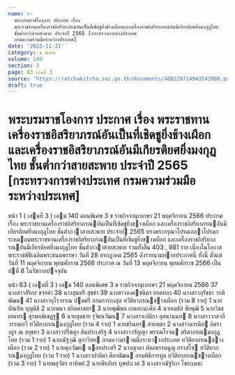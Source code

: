 ```yaml
---
name: >-
  พระบรมราชโองการ ประกาศ เรื่อง
  พระราชทานเครื่องราชอิสริยาภรณ์อันเป็นที่เชิดชูยิ่งช้างเผือกและเครื่องราชอิสริยาภรณ์อันมีเกียรติยศยิ่งมงกุฎไทย
  ชั้นต่ำกว่าสายสะพาย ประจำปี 2565 [กระทรวงการต่างประเทศ
  กรมความร่วมมือระหว่างประเทศ]
date: '2023-11-21'
category: ข พิเศษ
volume: 140
section: 3
page: 63 เล่มที่ 3
source: 'https://ratchakitcha.soc.go.th/documents/488229714943542088.pdf'
draft: true
---
```


# พระบรมราชโองการ ประกาศ เรื่อง พระราชทานเครื่องราชอิสริยาภรณ์อันเป็นที่เชิดชูยิ่งช้างเผือกและเครื่องราชอิสริยาภรณ์อันมีเกียรติยศยิ่งมงกุฎไทย ชั้นต่ำกว่าสายสะพาย ประจำปี 2565 [กระทรวงการต่างประเทศ กรมความร่วมมือระหว่างประเทศ]

หน้า 1 ( เลมที่ 3 ) เลม 140 ตอนพิเศษ 3 ข ราชกิจจานุเบกษา 21 พฤศจิกายน 2566 ประกาศ เรื่อง พระราชทานเครื่องราชอิสริยาภรณอันเป็นที่เชิดชูยิ่งชางเผือก และเครื่องราชอิสริยาภรณอันมีเกียรติยศยิ่งมงกุฎไทย ชั้นต่ํากวาสายสะพาย ประจําป 2565 ทรงพระกรุณาโปรดเกลาโปรดกระหมอมพระราชทานเครื่องราชอิสริยาภรณอันเป็นที่เชิดชูยิ่งชางเผือก และเครื่องราชอิสริยาภรณอันมีเกียรติยศยิ่งมงกุฎไทย ชั้นต่ํากวาสายสะพาย รวมทั้งสิ้น 403 , 981 ราย เนื่องในโอกาสพระราชพิธีเฉลิมพระชนมพรรษา วันที่ 28 กรกฎาคม 2565 ดังรายนามทายประกาศนี้ ทั้งนี้ ตั้งแต่วันที่ 11 พฤศจิกายน พุทธศักราช 2566 ประกาศ ณ วันที่ 13 พฤศจิกายน พุทธศักราช 2566 เป็นปที่ 8 ในรัชกาลปจจุบัน

หน้า 63 ( เลมที่ 3 ) เลม 140 ตอนพิเศษ 3 ข ราชกิจจานุเบกษา 21 พฤศจิกายน 2566 37 นางสาวสิริกร ขจรคํา 38 นางสุนทรี สุขขํา 39 นางสาวองคชนิตา ยอดทอง 40 นางสาวอุรัชชา วรพิพัฒน 41 นางสาวอุไรวรรณ ปดศรี กรมการกงสุล ทวีติยาภรณชางเผือก (รวม 8 ราย) 1 นายบัณฑิต บุญนิธิ 2 นายพนา สถิตศาสตร 3 นายพุฒิพล เกนทะนะศิล 4 นายเมธัส ชัยพุฒิ 5 นายวิชชเยนทร สุรพลพิเชฏฐ 6 นายสุดชาย รุจิธนวัฒน 7 นางสาวเปมิกา ลุสนานนท 8 นางสาววาสวลี วรรณทวี ทวีติยาภรณมงกุฎไทย (รวม 4 ราย) 1 นายชรินทร สายพชร 2 นางสาวดารนีย อิศรางกูร ณ อยุธยา 3 นางสาวปรีชญา สินประเสริฐ 4 นางสาววรัญญา พรรณโรจน ตริตาภรณมงกุฎไทย (รวม 1 ราย) 1 นายณัฐวุฒิ สุภาวิทย กรมความรวมมือระหวางประเทศ ทวีติยาภรณชางเผือก (รวม 2 ราย) 1 นายศุภวัฒย นอยประศรี 2 นางญาดา หัตถธรรมนูญ กราสโซ ทวีติยาภรณมงกุฎไทย (รวม 1 ราย) 1 นางสาวปาลิดา ศีลาพัฒน กรมพิธีการทูต ทวีติยาภรณชางเผือก (รวม 3 ราย) 1 นายพสุวัตร ยาทิพย์ 2 นายพีรภัทร บุษปะเวศ 3 นางสาวณัฐริกา ไชยะเดชะ
